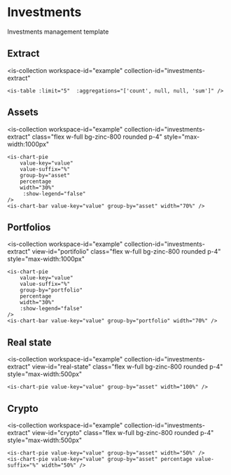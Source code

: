 # Investments
Investments management template

## Extract
<is-collection
    workspace-id="example"
    collection-id="investments-extract"
>
    <is-table :limit="5"  :aggregations="['count', null, null, 'sum']" />
</is-collection>

## Assets

<is-collection
    workspace-id="example"
    collection-id="investments-extract"
    class="flex w-full bg-zinc-800 rounded p-4"
    style="max-width:1000px"  
>
    <is-chart-pie 
        value-key="value"
        value-suffix="%" 
        group-by="asset"
        percentage
        width="30%" 
         :show-legend="false"
    />
    <is-chart-bar value-key="value" group-by="asset" width="70%" />
</is-collection>

## Portfolios

<is-collection
    workspace-id="example"
    collection-id="investments-extract"
    view-id="portifolio"
   class="flex w-full bg-zinc-800 rounded p-4"
    style="max-width:1000px"  
>
    <is-chart-pie
        value-key="value"
        value-suffix="%"
        group-by="portfolio"
        percentage
        width="30%"
        :show-legend="false"
    />
    <is-chart-bar value-key="value" group-by="portfolio" width="70%" />
</is-collection>


## Real state

<is-collection
    workspace-id="example"
    collection-id="investments-extract"
    view-id="real-state"
   class="flex w-full bg-zinc-800 rounded p-4"
    style="max-width:500px"  
>
    <is-chart-pie value-key="value" group-by="asset" width="100%" />
</is-collection>

## Crypto

<is-collection
    workspace-id="example"
    collection-id="investments-extract"
    view-id="crypto"
   class="flex w-full bg-zinc-800 rounded p-4"
    style="max-width:500px"  
>
    <is-chart-pie value-key="value" group-by="asset" width="50%" />
    <is-chart-pie value-key="value" group-by="asset" percentage value-suffix="%" width="50%" />
</is-collection>